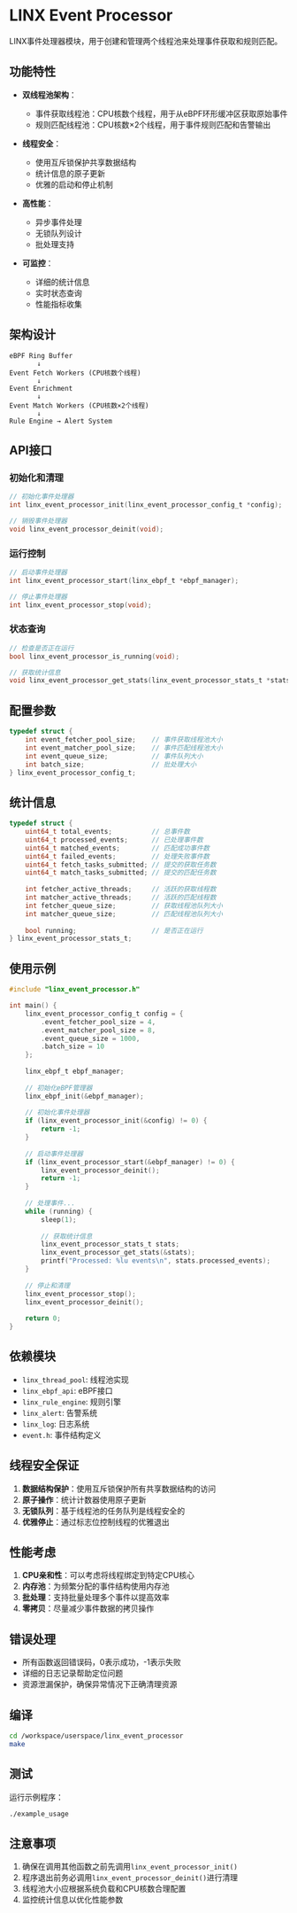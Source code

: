 # LINX Event Processor

LINX事件处理器模块，用于创建和管理两个线程池来处理事件获取和规则匹配。

## 功能特性

- **双线程池架构**：
  - 事件获取线程池：CPU核数个线程，用于从eBPF环形缓冲区获取原始事件
  - 规则匹配线程池：CPU核数×2个线程，用于事件规则匹配和告警输出

- **线程安全**：
  - 使用互斥锁保护共享数据结构
  - 统计信息的原子更新
  - 优雅的启动和停止机制

- **高性能**：
  - 异步事件处理
  - 无锁队列设计
  - 批处理支持

- **可监控**：
  - 详细的统计信息
  - 实时状态查询
  - 性能指标收集

## 架构设计

```
eBPF Ring Buffer
       ↓
Event Fetch Workers (CPU核数个线程)
       ↓
Event Enrichment
       ↓
Event Match Workers (CPU核数×2个线程)
       ↓
Rule Engine → Alert System
```

## API接口

### 初始化和清理

```c
// 初始化事件处理器
int linx_event_processor_init(linx_event_processor_config_t *config);

// 销毁事件处理器
void linx_event_processor_deinit(void);
```

### 运行控制

```c
// 启动事件处理器
int linx_event_processor_start(linx_ebpf_t *ebpf_manager);

// 停止事件处理器
int linx_event_processor_stop(void);
```

### 状态查询

```c
// 检查是否正在运行
bool linx_event_processor_is_running(void);

// 获取统计信息
void linx_event_processor_get_stats(linx_event_processor_stats_t *stats);
```

## 配置参数

```c
typedef struct {
    int event_fetcher_pool_size;    // 事件获取线程池大小
    int event_matcher_pool_size;    // 事件匹配线程池大小
    int event_queue_size;           // 事件队列大小
    int batch_size;                 // 批处理大小
} linx_event_processor_config_t;
```

## 统计信息

```c
typedef struct {
    uint64_t total_events;          // 总事件数
    uint64_t processed_events;      // 已处理事件数
    uint64_t matched_events;        // 匹配成功事件数
    uint64_t failed_events;         // 处理失败事件数
    uint64_t fetch_tasks_submitted; // 提交的获取任务数
    uint64_t match_tasks_submitted; // 提交的匹配任务数
    
    int fetcher_active_threads;     // 活跃的获取线程数
    int matcher_active_threads;     // 活跃的匹配线程数
    int fetcher_queue_size;         // 获取线程池队列大小
    int matcher_queue_size;         // 匹配线程池队列大小
    
    bool running;                   // 是否正在运行
} linx_event_processor_stats_t;
```

## 使用示例

```c
#include "linx_event_processor.h"

int main() {
    linx_event_processor_config_t config = {
        .event_fetcher_pool_size = 4,
        .event_matcher_pool_size = 8,
        .event_queue_size = 1000,
        .batch_size = 10
    };
    
    linx_ebpf_t ebpf_manager;
    
    // 初始化eBPF管理器
    linx_ebpf_init(&ebpf_manager);
    
    // 初始化事件处理器
    if (linx_event_processor_init(&config) != 0) {
        return -1;
    }
    
    // 启动事件处理器
    if (linx_event_processor_start(&ebpf_manager) != 0) {
        linx_event_processor_deinit();
        return -1;
    }
    
    // 处理事件...
    while (running) {
        sleep(1);
        
        // 获取统计信息
        linx_event_processor_stats_t stats;
        linx_event_processor_get_stats(&stats);
        printf("Processed: %lu events\n", stats.processed_events);
    }
    
    // 停止和清理
    linx_event_processor_stop();
    linx_event_processor_deinit();
    
    return 0;
}
```

## 依赖模块

- `linx_thread_pool`: 线程池实现
- `linx_ebpf_api`: eBPF接口
- `linx_rule_engine`: 规则引擎
- `linx_alert`: 告警系统
- `linx_log`: 日志系统
- `event.h`: 事件结构定义

## 线程安全保证

1. **数据结构保护**：使用互斥锁保护所有共享数据结构的访问
2. **原子操作**：统计计数器使用原子更新
3. **无锁队列**：基于线程池的任务队列是线程安全的
4. **优雅停止**：通过标志位控制线程的优雅退出

## 性能考虑

1. **CPU亲和性**：可以考虑将线程绑定到特定CPU核心
2. **内存池**：为频繁分配的事件结构使用内存池
3. **批处理**：支持批量处理多个事件以提高效率
4. **零拷贝**：尽量减少事件数据的拷贝操作

## 错误处理

- 所有函数返回错误码，0表示成功，-1表示失败
- 详细的日志记录帮助定位问题
- 资源泄漏保护，确保异常情况下正确清理资源

## 编译

```bash
cd /workspace/userspace/linx_event_processor
make
```

## 测试

运行示例程序：

```bash
./example_usage
```

## 注意事项

1. 确保在调用其他函数之前先调用`linx_event_processor_init()`
2. 程序退出前务必调用`linx_event_processor_deinit()`进行清理
3. 线程池大小应根据系统负载和CPU核数合理配置
4. 监控统计信息以优化性能参数